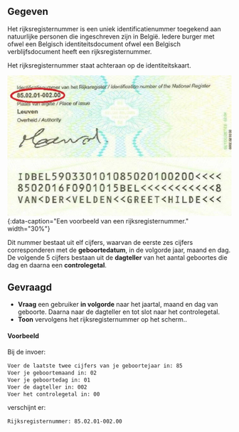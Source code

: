 ## Gegeven

Het rijksregisternummer is een uniek identificatienummer toegekend aan natuurlijke personen die ingeschreven zijn in België. Iedere burger met ofwel een Belgisch identiteitsdocument ofwel een Belgisch verblijfsdocument heeft een rijksregisternummer.

Het rijksregisternummer staat achteraan op de identiteitskaart. 

![Een voorbeeld van een rijksregisternummer.](media/rijksregisternummer.jpg "Een voorbeeld van een rijksregisternummer."){:data-caption="Een voorbeeld van een rijksregisternummer." width="30%"}

Dit nummer bestaat uit elf cijfers, waarvan de eerste zes cijfers corresponderen met de **geboortedatum**, in de volgorde jaar, maand en dag. De volgende 5 cijfers bestaan uit de **dagteller** van het aantal geboortes die dag en daarna een **controlegetal**.

## Gevraagd

- **Vraag** een gebruiker **in volgorde** naar het jaartal, maand en dag van geboorte. Daarna naar de dagteller en tot slot naar het controlegetal.
- **Toon** vervolgens het rijksregisternummer op het scherm..

#### Voorbeeld

Bij de invoer:
```
Voer de laatste twee cijfers van je geboortejaar in: 85
Voer je geboortemaand in: 02
Voer je geboortedag in: 01
Voer de dagteller in: 002
Voer het controlegetal in: 00
```

verschijnt er:
```
Rijksregisternummer: 85.02.01-002.00
```